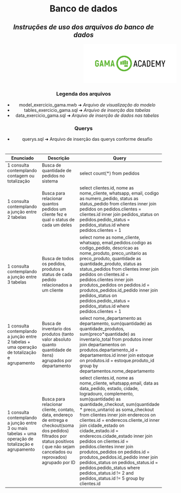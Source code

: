 <h1 align='center'>Banco de dados</h1>
 <h2 align='center'> <i>Instruções de uso dos arquivos do banco de dados</i></h2>
<div align='center'>
<img src='https://raw.githubusercontent.com/DanielObara/Gama-Academy-Challenge01/master/.github/logo.png' width='300' style='margin-left:50%'>
</div>

<h3 align='center'>Legenda dos arquivos</h3>
<div align='center'>
<ul>
<li>model_exercicio_gama.mwb &#10140; <i>Arquivo de visualização do modelo</i></li>
<li>tables_exercicio_gama.sql &#10140; <i>Arquivo de inserção das tabelas</i></li>
<li>data_exercicio_gama.sql &#10140; <i>Arquivo de inserção de dados nas tabelas</i></li>
</ul>
</div>

<h3 align='center'> Querys </h3>
<div align='center'>
<ul >
<li>querys.sql &#10140; Arquivo de inserção das querys conforme desafio</li>
</ul>
</div>

#

| Enunciado | Descrição | Query |
|-|-|-|
| 1 consulta contemplando contagem ou totalização | Busca de quantidade de pedidos no sistema | select count(*) from pedidos |
| 1 consulta contemplando a junção entre 2 tabelas | Busca para relacionar quantos pedidos um cliente fez e qual o status de cada um deles | select clientes.id, nome as nome_cliente, whatsapp, email, codigo as numero_pedido, status as status_pedido from clientes inner join pedidos on pedidos.clientes = clientes.id inner join pedidos_status on pedidos.pedido_status = pedidos_status.id where pedidos.clientes = 1 |
| 1 consulta contemplando a junção entre 3 tabelas | Busca de todos os pedidos, produtos e status de cada pedido relacionados a um cliente | select nome as nome_cliente, whatsapp, email,pedidos.codigo as codigo_pedido, descricao as nome_produto, preco_unitario as preco_produto, quantidade as quantidade_produto, status as status_pedidos from clientes inner join pedidos on clientes.id = pedidos.clientes inner join produtos_pedidos on pedidos.id = produtos_pedidos.id_pedido inner join pedidos_status on pedidos.pedido_status = pedidos_status.id where pedidos.clientes = 1 |
| 1 consulta contemplando a junção entre 2 tabelas + uma operação de totalização e agrupamento | Busca de inventario dos produtos (tanto valor absoluto quanto quantidade de itens) agrupados por departamento | select nome_departamento as departamento, sum(quantidade) as quantidade_produtos, sum(preco*quantidade) as inventario_total from produtos inner join departamentos on produtos.departamento_id = departamentos.id inner join estoque on produtos.id = estoque.produto_id group by departamentos.nome_departamento |
| 1 consulta contemplando a junção entre 3 ou mais tabelas + uma operação de totalização e agrupamento | Busca para relacionar cliente, contato, data, endereço de entrega e checkout(soma dos pedidos) filtrados por status positivos ( que não sejam cancelados ou reprovados) agrupado por ID | select clientes.id, nome as nome_cliente, whatsapp,email, data as data_pedido, estado, cidade, logradouro, complemento, sum(quantidade) as quantidade_checkout, sum(quantidade * preco_unitario) as soma_checkout from clientes inner join enderecos on clientes.id = enderecos.cliente_id inner join cidade_estado on cidade_estado.id = enderecos.cidade_estado inner join pedidos on clientes.id = pedidos.clientes inner join produtos_pedidos on pedidos.id = produtos_pedidos.id_pedido inner join pedidos_status on pedidos_status.id = pedidos.pedido_status where pedidos_status.id != 2 and pedidos_status.id != 5 group by clientes.id |